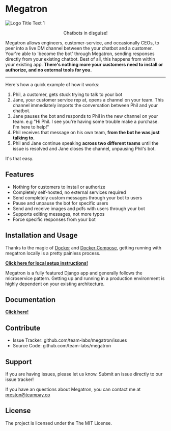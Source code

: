 Megatron
========
![](https://cdn-images-1.medium.com/max/1600/1*P50kQIe-ahc05ZPTGTSdvQ.png "Logo Title Text 1")

<p align="center"> Chatbots in disguise!</p>

Megatron allows engineers, customer-service, and occasionally CEOs, to peer into 
a live DM channel between the your chatbot and a customer. Your're able to 'become 
the bot' through Megatron, sending responses directly from your existing chatbot. 
Best of all, this happens from within your existing app. **There's nothing 
more your customers need to install or authorize, and no external tools for you.**

---

Here's how a quick example of how it works:
1. Phil, a customer, gets stuck trying to talk to your bot
2. Jane, your customer service rep at, opens a channel on your team. This 
channel immediately imports the conversation between Phil and your chatbot.
3. Jane pauses the bot and responds to Phil in the new channel on your team. 
e.g "Hi Phil. I see you're having some trouble make a purchase. I'm here to help!"
4. Phil receives that message on his own team, **from the bot he was just 
talking to.**
5. Phil and Jane continue speaking **across two different teams** until 
the issue is resolved and Jane closes the channel, unpausing Phil's bot.

It's that easy.

Features
--------
- Nothing for customers to install or authorize
- Completely self-hosted, no external services required
- Send completely custom messages through your bot to users
- Pause and unpause the bot for specific users
- Send and receive images and pdfs with users through your bot
- Supports editing messages, not more typos
- Force specific responses from your bot

Installation and Usage
------------

Thanks to the magic of [Docker](https://www.docker.com/) and 
[Docker Compose](https://docs.docker.com/compose/), getting running with megatron locally
is a pretty painless process.

[**Click here for local setup instructions!**](https://teampay-megatron.readthedocs.io/en/latest/)

Megatron is a fully featured Django app and generally follows the microservice
pattern. Getting up and running in a production environment is highly dependent
on your existing architecture.

Documentation
-------------

[**Click here!**](https://teampay-megatron.readthedocs.io/en/latest/)

Contribute
----------

- Issue Tracker: github.com/team-labs/megatron/issues
- Source Code: github.com/team-labs/megatron

Support
-------

If you are having issues, please let us know. Submit an issue directly
to our issue tracker!

If you have an questions about Megatron, you can contact me at
preston@teampay.co

License
-------

The project is licensed under the The MIT License.
